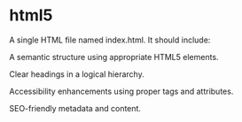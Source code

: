 # html5
A single HTML file named index.html. It should include:

A semantic structure using appropriate HTML5 elements.

Clear headings in a logical hierarchy.

Accessibility enhancements using proper tags and attributes.

SEO-friendly metadata and content.
